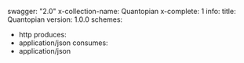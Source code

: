 swagger: "2.0"
x-collection-name: Quantopian
x-complete: 1
info:
  title: Quantopian
  version: 1.0.0
schemes:
- http
produces:
- application/json
consumes:
- application/json